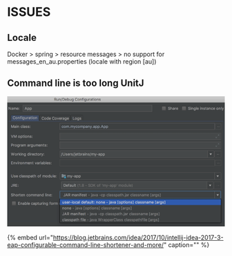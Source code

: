 # ISSUES

## Locale

Docker &gt; spring &gt; resource messages &gt; no support for messages\_en\_au.properties \(locale with region \[au\]\)

## Command line is too long UnitJ

![](../.gitbook/assets/image-24.png)

{% embed url="https://blog.jetbrains.com/idea/2017/10/intellij-idea-2017-3-eap-configurable-command-line-shortener-and-more/" caption="" %}

